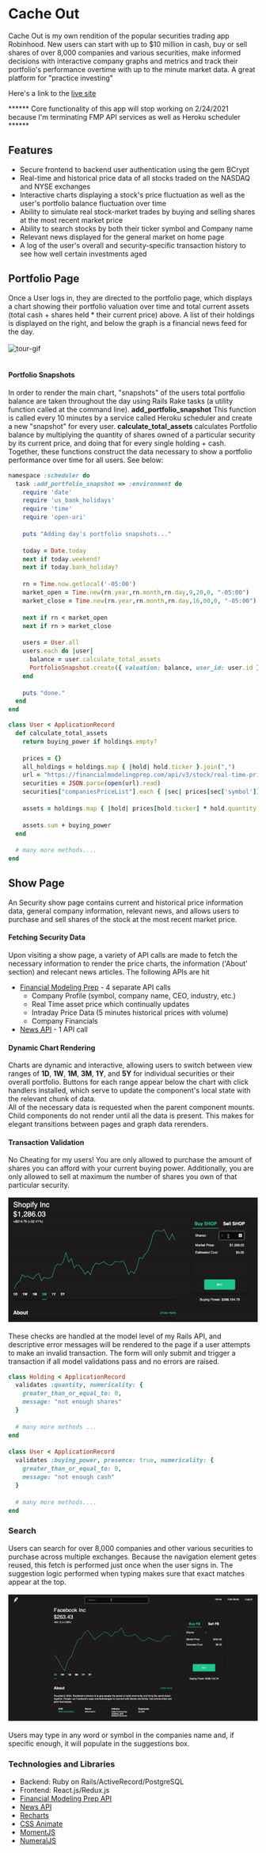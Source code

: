 # Cache Out

Cache Out is my own rendition of the popular securities trading app Robinhood. New users can start with up to $10 million in cash, buy or sell shares of over 8,000 companies and various securities, make informed decisions with interactive company graphs and metrics and track their portfolio's performance overtime with up to the minute market data. A great platform for "practice investing"

Here's a link to the [live site](https://cache-out.herokuapp.com/#/)

****** Core functionality of this app will stop working on 2/24/2021 because I'm terminating FMP API services as well as Heroku scheduler ******

## Features
* Secure frontend to backend user authentication using the gem BCrypt
* Real-time and historical price data of all stocks traded on the NASDAQ and NYSE exchanges
* Interactive charts displaying a stock's price fluctuation as well as the user's portfolio balance fluctuation over time
* Ability to simulate real stock-market trades by buying and selling shares at the most recent market price
* Ability to search stocks by both their ticker symbol and Company name
* Relevant news displayed for the general market on home page
* A log of the user's overall and security-specific transaction history to see how well certain investments aged

## Portfolio Page
Once a User logs in, they are directed to the portfolio page, which displays a chart showing their portfolio valuation over time and total current assets (total cash + shares held * their current price) above. A list of their holdings is displayed on the right, and below the graph is a financial news feed for the day. 
<br/>
<br/>
![tour-gif](app/assets/images/tour.gif)
<br/>
<br/>
#### Portfolio Snapshots
In order to render the main chart, "snapshots" of the users total portfolio balance are taken throughout the day using Rails Rake tasks (a utility function called at the command line). **add_portfolio_snapshot** This function is called every 10 minutes by a service called Heroku scheduler and create a new "snapshot" for every user. **calculate_total_assets** calculates Portfolio balance by multiplying the quantity of shares owned of a particular security by its current price, and doing that for every single holding + cash. Together, these functions construct the data necessary to show a portfolio performance over time for all users. See below:

```rb
namespace :scheduler do
  task :add_portfolio_snapshot => :environment do
    require 'date'
    require 'us_bank_holidays'
    require 'time'
    require 'open-uri'

    puts "Adding day's portfolio snapshots..."

    today = Date.today
    next if today.weekend?
    next if today.bank_holiday?
  
    rn = Time.now.getlocal('-05:00')
    market_open = Time.new(rn.year,rn.month,rn.day,9,20,0, "-05:00")
    market_close = Time.new(rn.year,rn.month,rn.day,16,00,0, "-05:00")

    next if rn < market_open
    next if rn > market_close

    users = User.all
    users.each do |user| 
      balance = user.calculate_total_assets
      PortfolioSnapshot.create({ valuation: balance, user_id: user.id })
    end
    
    puts "done."
  end
end
```
```rb
class User < ApplicationRecord
  def calculate_total_assets
    return buying_power if holdings.empty?
    
    prices = {}
    all_holdings = holdings.map { |hold| hold.ticker }.join(",")
    url = "https://financialmodelingprep.com/api/v3/stock/real-time-price/#{all_holdings}?apikey=#{Rails.application.credentials.stockapi[:api_key]}"
    securities = JSON.parse(open(url).read)
    securities["companiesPriceList"].each { |sec| prices[sec['symbol']] = sec["price"] }

    assets = holdings.map { |hold| prices[hold.ticker] * hold.quantity }

    assets.sum + buying_power
  end

  # many more methods....
end
```
## Show Page
An Security show page contains current and historical price information data, general company information, relevant news, and allows users to purchase and sell shares of the stock at the most recent market price. 

#### Fetching Security Data

Upon visiting a show page, a variety of API calls are made to fetch the necessary information to render the price charts, the information ('About' section) and relecant news articles. The following APIs are hit
* [Financial Modeling Prep](https://financialmodelingprep.com/) - 4 separate API calls
  * Company Profile (symbol, company name, CEO, industry, etc.)
  * Real Time asset price which continually updates
  * Intraday Price Data (5 minutes historical prices with volume)
  * Company Financials
* [News API](https://newsapi.org/) - 1 API call

#### Dynamic Chart Rendering
Charts are dynamic and interactive, allowing users to switch between view ranges of **1D**, **1W**, **1M**, **3M**, **1Y**, and **5Y** for individual securities or their overall portfolio. Buttons for each range appear below the chart with click handlers installed, which serve to update the component's local state with the relevant chunk of data. 
<br/>
All of the necessary data is requested when the parent component mounts. Child components do not render until all the data is present. This makes for elegant transitions between pages and graph data rerenders.  

#### Transaction Validation

No Cheating for my users! You are only allowed to purchase the amount of shares you can afford with your current buying power. Additionally, you are only allowed to sell at maximum the number of shares you own of that particular security. 
<br/>
<br/>
![transaction-gif](app/assets/images/transaction.gif) 
<br/>
<br/>
These checks are handled at the model level of my Rails API, and descriptive error messages will be rendered to the page if a user attempts to make an invalid transaction. The form will only submit and trigger a transaction if all model validations pass and no errors are raised.

```rb
class Holding < ApplicationRecord
  validates :quantity, numericality: { 
    greater_than_or_equal_to: 0, 
    message: "not enough shares" 
  }

  # many more methods ...
end

class User < ApplicationRecord
  validates :buying_power, presence: true, numericality: { 
    greater_than_or_equal_to: 0, 
    message: "not enough cash" 
  }

  # many more methods....
end
```

### Search

Users can search for over 8,000 companies and other various securities to purchase across multiple exchanges. Because the navigation element getes reused, this fetch is performed just once when the user signs in. The suggestion logic performed when typing makes sure that exact matches appear at the top.
<br/>
<br/>
![search-gif](app/assets/images/search.gif)
<br/>
<br/>
Users may type in any word or symbol in the companies name and, if specific enough, it will populate in the suggestions box. 

### Technologies and Libraries
* Backend: Ruby on Rails/ActiveRecord/PostgreSQL
* Frontend: React.js/Redux.js
* [Financial Modeling Prep API](https://financialmodelingprep.com/)
* [News API](https://newsapi.org/)
* [Recharts](http://recharts.org/en-US/)
* [CSS Animate](http://animate.css)
* [MomentJS](https://momentjs.com/)
* [NumeralJS](http://numeraljs.com/)
